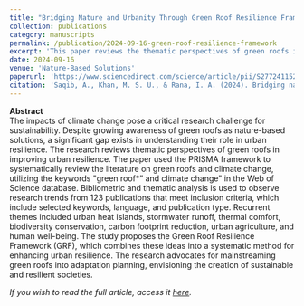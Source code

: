 ```yaml
---
title: "Bridging Nature and Urbanity Through Green Roof Resilience Framework (GRF): A Thematic Review"
collection: publications
category: manuscripts
permalink: /publication/2024-09-16-green-roof-resilience-framework
excerpt: 'This paper reviews the thematic perspectives of green roofs in urban resilience, proposing a Green Roof Resilience Framework (GRF) based on systematic literature analysis and advocating their mainstreaming into adaptation planning.'
date: 2024-09-16
venue: 'Nature-Based Solutions'
paperurl: 'https://www.sciencedirect.com/science/article/pii/S2772411524000739'
citation: 'Saqib, A., Khan, M. S. U., & Rana, I. A. (2024). Bridging nature and urbanity through green roof resilience framework (GRF): A thematic review. Nature-Based Solutions, 100182.'
---
```


**Abstract**  
The impacts of climate change pose a critical research challenge for sustainability. Despite growing awareness of green roofs as nature-based solutions, a significant gap exists in understanding their role in urban resilience. The research reviews thematic perspectives of green roofs in improving urban resilience. The paper used the PRISMA framework to systematically review the literature on green roofs and climate change, utilizing the keywords "green roof*” and climate change" in the Web of Science database. Bibliometric and thematic analysis is used to observe research trends from 123 publications that meet inclusion criteria, which include selected keywords, language, and publication type. Recurrent themes included urban heat islands, stormwater runoff, thermal comfort, biodiversity conservation, carbon footprint reduction, urban agriculture, and human well-being. The study proposes the Green Roof Resilience Framework (GRF), which combines these ideas into a systematic method for enhancing urban resilience. The research advocates for mainstreaming green roofs into adaptation planning, envisioning the creation of sustainable and resilient societies.

*If you wish to read the full article, access it [here](https://www.sciencedirect.com/science/article/pii/S2772411524000739).*
